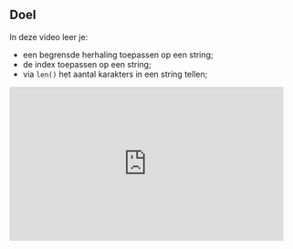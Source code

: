 ## Doel

In deze video leer je: 
* een begrensde herhaling toepassen op een string; 
* de index toepassen op een string; 
* via `len()` het aantal karakters in een string tellen; 

<div class ="dodona-centered-group">
<iframe width="480" height="270" src="https://www.youtube.com/embed/cIY40E_TRZI?list=PL7qul8TV_7p5mZ_LFp_KHUVn1WglOU-is" title="Python in de Klas - Itereren over een String" frameborder="0" allow="accelerometer; autoplay; clipboard-write; encrypted-media; gyroscope; picture-in-picture; web-share" allowfullscreen></iframe>
</div>
